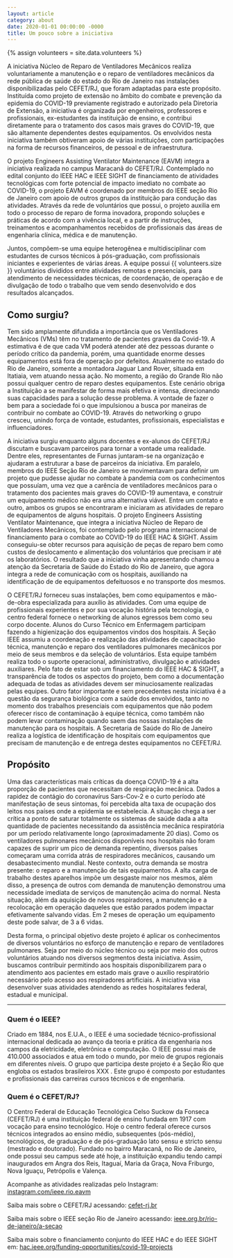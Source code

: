 ```yaml
---
layout: article
category: about
date: 2020-01-01 00:00:00 -0000
title: Um pouco sobre a iniciativa
---
```


{% assign volunteers = site.data.volunteers %}

A iniciativa Núcleo de Reparo de Ventiladores Mecânicos realiza voluntariamente a manutenção e o reparo de ventiladores mecânicos da rede pública de saúde do estado do Rio de Janeiro nas instalações disponibilizadas pelo CEFET/RJ, que foram adaptadas para este propósito. Instituída como projeto de extensão no âmbito do combate e prevenção da epidemia do COVID-19 previamente registrado e autorizado pela Diretoria de Extensão, a iniciativa é organizada por engenheiros, professores e profissionais, ex-estudantes da instituição de ensino, e contribui diretamente para o tratamento dos casos mais graves do COVID-19, que são altamente dependentes destes equipamentos. Os envolvidos nesta iniciativa também obtiveram apoio de várias instituições, com participações na forma de recursos financeiros, de pessoal e de infraestrutura.

O projeto Engineers Assisting Ventilator Maintenance (EAVM) integra a iniciativa realizada no campus Maracanã do CEFET/RJ.  Contemplado no edital conjunto do IEEE HAC e IEEE SIGHT de financiamento de atividades tecnológicas com forte potencial de impacto imediato no combate ao COVID-19, o projeto EAVM é coordenado por membros do IEEE seção Rio de Janeiro com apoio de outros grupos da instituição para condução das atividades. Através da rede de voluntários que possui, o projeto auxilia em todo o processo de reparo de forma inovadora, propondo soluções e práticas de acordo com a vivência local, e a partir de instruções, treinamentos e acompanhamentos recebidos de profissionais das áreas de engenharia clínica, médica e de manutenção.

Juntos, compõem-se uma equipe heterogênea e multidisciplinar com estudantes de cursos técnicos à pós-graduação, com profissionais iniciantes e experientes de várias áreas. A equipe possui {{ volunteers.size }} voluntários divididos entre atividades remotas e presenciais, para atendimento de necessidades técnicas,  de coordenação, de operação e de divulgação de todo o trabalho que vem sendo desenvolvido e dos resultados alcançados.


## Como surgiu?

Tem sido amplamente difundida a importância que os Ventiladores Mecânicos (VMs) têm no tratamento de pacientes graves da Covid-19. A estimativa é de que cada VM poderá atender até dez pessoas durante o período crítico da pandemia, porém, uma quantidade enorme desses equipamentos está fora de operação por defeitos. Atualmente no estado do Rio de Janeiro, somente a montadora Jaguar Land Rover, situada em Itatiaia, vem atuando nessa ação. No momento, a região do Grande Rio não possui qualquer centro de reparo destes equipamentos. Este cenário obriga a Instituição a se manifestar de forma mais efetiva e intensa, direcionando suas capacidades para a solução desse problema.
A vontade de fazer o bem para a sociedade foi o que impulsionou a busca por maneiras de contribuir no combate ao COVID-19. Através do networking o grupo cresceu, unindo força de vontade, estudantes, profissionais, especialistas e influenciadores. 

A iniciativa surgiu enquanto alguns docentes e ex-alunos do CEFET/RJ discutam e buscavam parceiros para tornar a vontade uma realidade. Dentre eles, representantes de Furnas juntaram-se na organização e ajudaram a estruturar a base de parceiros da iniciativa. Em paralelo, membros do IEEE Seção Rio de Janeiro se movimentavam para definir um projeto que pudesse ajudar no combate à pandemia com os conhecimentos que possuíam, uma vez que a carência de ventiladores mecânicos para o tratamento dos pacientes mais graves do COVID-19 aumentava, e construir um equipamento médico não era uma alternativa viável. Entre um contato e outro, ambos os grupos se encontraram e iniciaram as atividades de reparo de equipamentos de alguns hospitais. O projeto Engineers Assisting Ventilator Maintenance, que integra a iniciativa Núcleo de Reparo de Ventiladores Mecânicos, foi contemplado pelo programa internacional de financiamento para o combate ao COVID-19 do IEEE HAC & SIGHT. Assim conseguiu-se obter  recursos para aquisição de peças de reparo bem como custos de deslocamento e alimentação dos voluntários que precisam ir até os laboratórios.
O resultado que a iniciativa vinha apresentando chamou a atenção da  Secretaria de Saúde do Estado do Rio de Janeiro, que agora integra a rede de comunicação com os hospitais, auxiliando na identificação de de equipamentos defeituosos e no transporte dos mesmos.

O CEFET/RJ forneceu suas instalações, bem como equipamentos e mão-de-obra especializada para auxílio às atividades. Com uma equipe de profissionais experientes e por sua vocação história pela tecnologia, o centro federal fornece o networking de alunos egressos bem como seu corpo docente. Alunos do Curso Técnico em Enfermagem participam fazendo a higienização dos equipamentos vindos dos hospitais.  A Seção IEEE assumiu a coordenação e realização das atividades de capacitação técnica, manutenção e reparo dos ventiladores pulmonares mecânicos por meio de seus membros e da seleção de voluntários. Esta equipe também realiza todo o suporte operacional, administrativo, divulgação e atividades auxiliares. Pelo fato de estar sob um financiamento do IEEE HAC & SIGHT, a transparência de todos os aspectos do projeto, bem como a documentação adequada de todas as atividades devem ser minuciosamente realizadas pelas equipes. Outro fator importante e sem precedentes nesta iniciativa é a questão da segurança biológica com a saúde dos envolvidos, tanto no momento dos trabalhos presenciais com equipamentos que não podem oferecer risco de contaminação à equipe técnica, como também não podem levar contaminação quando saem das nossas instalações de manutenção para os hospitais.  A Secretaria de Saúde do Rio de Janeiro realiza a logística de identificação de hospitais com equipamentos que precisam de manutenção e de entrega destes equipamentos no CEFET/RJ.




## Propósito

Uma das características mais críticas da doença COVID-19 é a alta proporção de pacientes que necessitam de respiração mecânica. Dados a rapidez de contágio do coronavírus Sars-Cov-2 e o curto período até manifestação de seus sintomas, foi percebida alta taxa de ocupação dos leitos nos países onde a epidemia se estabelecia. A situação chega a ser crítica a ponto de saturar totalmente os sistemas de saúde dada a alta quantidade de pacientes necessitando da assistência mecânica respiratória por um período relativamente longo (aproximadamente 20 dias). Como os ventiladores pulmonares mecânicos disponíveis nos hospitais não foram capazes de suprir um pico de demanda repentino, diversos países começaram uma corrida atrás de respiradores mecânicos, causando um desabastecimento mundial. Neste contexto, outra demanda se mostra presente: o reparo e a manutenção de tais equipamentos. A alta carga de trabalho destes aparelhos impõe um desgaste maior nos mesmos, além disso, a presença de outros com demanda de manutenção demonstrou uma necessidade imediata de serviços de manutenção acima do normal. Nesta situação, além da aquisição de novos respiradores, a manutenção e a recolocação em operação daqueles que estão parados podem impactar efetivamente salvando vidas. Em 2 meses de operação um equipamento deste pode salvar, de 3 a 6 vidas. 

Desta forma, o principal objetivo deste projeto é aplicar os conhecimentos de diversos voluntários no esforço de manutenção e reparo de ventiladores pulmonares. Seja por meio do núcleo técnico ou seja por meio dos outros voluntários atuando nos diversos segmentos desta iniciativa. Assim, buscamos contribuir permitindo aos hospitais disponibilizarem para o atendimento aos pacientes em estado mais grave o auxílio respiratório necessário pelo acesso aos respiradores artificiais. A iniciativa visa desenvolver suas atividades atendendo as redes hospitalares federal, estadual e municipal. 

---


### Quem é o IEEE?
Criado em 1884, nos E.U.A., o IEEE é uma sociedade técnico-profissional internacional dedicada ao avanço da teoria e prática da engenharia nos campos da eletricidade, eletrônica e computação. O IEEE possui mais de 410.000 associados e atua em todo o mundo, por meio de grupos regionais em diferentes níveis. O grupo que participa deste projeto é a Seção Rio que engloba os estados brasileiros XXX . Este grupo é composto por estudantes e profissionais das carreiras cursos técnicos e de engenharia.

### Quem é o CEFET/RJ?

O Centro Federal de Educação Tecnológica Celso Suckow da Fonseca (CEFET/RJ) é uma instituição federal de ensino fundada em 1917 com vocação para ensino tecnológico. Hoje o centro federal oferece cursos técnicos integrados ao ensino médio, subsequentes (pós-médio), tecnológicos, de graduação e de pós-graduação lato sensu e stricto sensu (mestrado e doutorado). Fundado no bairro Maracanã, no Rio de Janeiro, onde possui seu campus sede até hoje, a instituição expandiu tendo campi inaugurados em Angra dos Reis, Itaguaí, Maria da Graça, Nova Friburgo, Nova Iguaçu, Petrópolis e Valença.



Acompanhe as atividades realizadas pelo Instagram: [instagram.com/ieee.rio.eavm](https://www.instagram.com/ieee.rio.eavm/)

Saiba mais sobre o CEFET/RJ acessando: [cefet-rj.br](https://www.cefet-rj.br/)

Saiba mais sobre o IEEE seção Rio de Janeiro acessando: [ieee.org.br/rio-de-janeiro/a-secao](http://www.ieee.org.br/rio-de-janeiro/a-secao)

Saiba mais sobre o financiamento conjunto do IEEE HAC e do IEEE SIGHT em: [hac.ieee.org/funding-opportunities/covid-19-projects](https://hac.ieee.org/funding-opportunities/covid-19-projects/)


